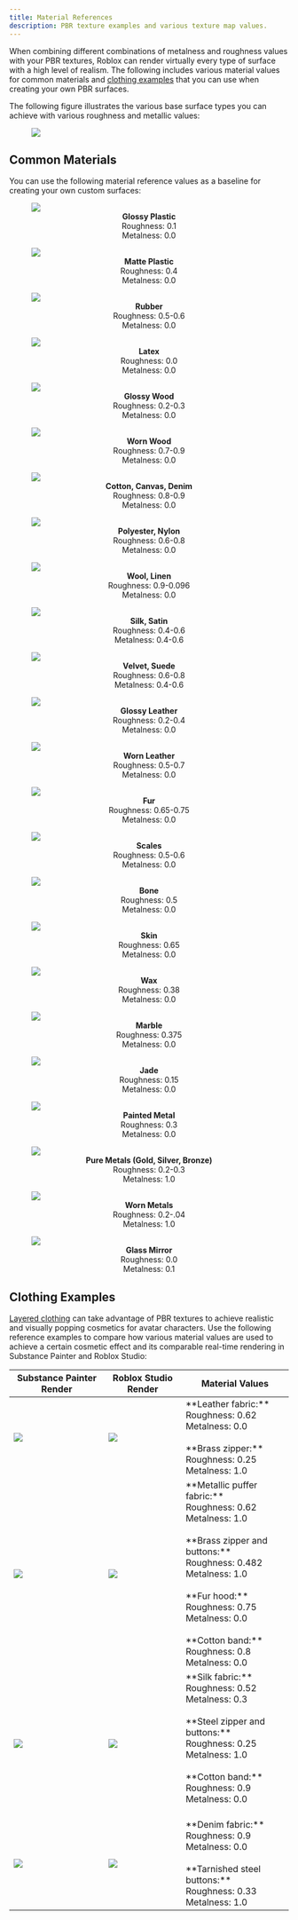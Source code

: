 ```yaml
---
title: Material References
description: PBR texture examples and various texture map values.
---
```


When combining different combinations of metalness and roughness values with your PBR textures, Roblox can render virtually every type of surface with a high level of realism. The following includes various material values for common materials and [clothing examples](#clothing-examples) that you can use when creating your own PBR surfaces.

The following figure illustrates the various base surface types you can achieve with various roughness and metallic values:

<figure>
<img src="../../assets/modeling/surface-appearance/Roughness-Metalness-Matrix.png"/>
</figure>

## Common Materials

You can use the following material reference values as a baseline for creating your own custom surfaces:

<GridContainer numColumns="4">
<figure>
<img src="../../assets/modeling/surface-appearance/01_GlossyPlastic.png" />
<figcaption><center><b>Glossy Plastic</b><br />Roughness: 0.1 <br /> Metalness: 0.0 </center></figcaption>
</figure>
<figure>
<img src="../../assets/modeling/surface-appearance/02_MattePlastic.png" />
<figcaption><center><b>Matte Plastic</b><br />Roughness: 0.4 <br /> Metalness: 0.0 </center></figcaption>
</figure>
<figure>
<img src="../../assets/modeling/surface-appearance/03_Rubber.png" />
<figcaption><center><b>Rubber</b><br />Roughness: 0.5-0.6 <br /> Metalness: 0.0 </center></figcaption>
</figure>
<figure>
<img src="../../assets/modeling/surface-appearance/04_Latex.png" />
<figcaption><center><b>Latex</b><br />Roughness: 0.0 <br /> Metalness: 0.0 </center></figcaption>
</figure>
<figure>
<img src="../../assets/modeling/surface-appearance/05_GlossyWood.png" />
<figcaption><center><b>Glossy Wood</b><br />Roughness: 0.2-0.3 <br /> Metalness: 0.0 </center></figcaption>
</figure>
<figure>
<img src="../../assets/modeling/surface-appearance/06_WornWood.png" />
<figcaption><center><b>Worn Wood</b><br />Roughness: 0.7-0.9 <br /> Metalness: 0.0 </center></figcaption>
</figure>
<figure>
<img src="../../assets/modeling/surface-appearance/07_CottonCanvasDenim.png" />
<figcaption><center><b>Cotton, Canvas, Denim</b><br />Roughness: 0.8-0.9 <br /> Metalness: 0.0 </center></figcaption>
</figure>
<figure>
<img src="../../assets/modeling/surface-appearance/08_PolyesterNylon
.png" />
<figcaption><center><b>Polyester, Nylon</b><br />Roughness: 0.6-0.8 <br /> Metalness: 0.0 </center></figcaption>
</figure>
<figure>
<img src="../../assets/modeling/surface-appearance/09_WoolLinen.png" />
<figcaption><center><b>Wool, Linen</b><br />Roughness: 0.9-0.096 <br /> Metalness: 0.0 </center></figcaption>
</figure>
<figure>
<img src="../../assets/modeling/surface-appearance/010_SilkSatin.png" />
<figcaption><center><b>Silk, Satin</b><br />Roughness: 0.4-0.6 <br /> Metalness: 0.4-0.6 </center></figcaption>
</figure>
<figure>
<img src="../../assets/modeling/surface-appearance/011_VelvetSuede.png" />
<figcaption><center><b>Velvet, Suede</b><br />Roughness: 0.6-0.8 <br /> Metalness: 0.4-0.6 </center></figcaption>
</figure>
<figure>
<img src="../../assets/modeling/surface-appearance/012_GlossyLeather.png" />
<figcaption><center><b>Glossy Leather</b><br />Roughness: 0.2-0.4 <br /> Metalness: 0.0 </center></figcaption>
</figure>
<figure>
<img src="../../assets/modeling/surface-appearance/013_WornLeather.png" />
<figcaption><center><b>Worn Leather</b><br />Roughness: 0.5-0.7 <br /> Metalness: 0.0 </center></figcaption>
</figure>
<figure>
<img src="../../assets/modeling/surface-appearance/014_Fur.png" />
<figcaption><center><b>Fur</b><br />Roughness: 0.65-0.75 <br /> Metalness: 0.0 </center></figcaption>
</figure>
<figure>
<img src="../../assets/modeling/surface-appearance/015_Scales.png" />
<figcaption><center><b>Scales</b><br />Roughness: 0.5-0.6 <br /> Metalness: 0.0 </center></figcaption>
</figure>
<figure>
<img src="../../assets/modeling/surface-appearance/016_Bone.png" />
<figcaption><center><b>Bone</b><br />Roughness: 0.5 <br /> Metalness: 0.0 </center></figcaption>
</figure>
<figure>
<img src="../../assets/modeling/surface-appearance/017_Skin.png" />
<figcaption><center><b>Skin</b><br />Roughness: 0.65 <br /> Metalness: 0.0 </center></figcaption>
</figure>
<figure>
<img src="../../assets/modeling/surface-appearance/018_Wax.png" />
<figcaption><center><b>Wax</b><br />Roughness: 0.38 <br /> Metalness: 0.0 </center></figcaption>
</figure>
<figure>
<img src="../../assets/modeling/surface-appearance/019_Marble.png" />
<figcaption><center><b>Marble</b><br />Roughness: 0.375 <br /> Metalness: 0.0 </center></figcaption>
</figure>
<figure>
<img src="../../assets/modeling/surface-appearance/020_Jade.png" />
<figcaption><center><b>Jade</b><br />Roughness: 0.15 <br /> Metalness: 0.0 </center></figcaption>
</figure>
<figure>
<img src="../../assets/modeling/surface-appearance/021_PaintedMetal.png" />
<figcaption><center><b>Painted Metal</b><br />Roughness: 0.3 <br /> Metalness: 0.0 </center></figcaption>
</figure>
<figure>
<img src="../../assets/modeling/surface-appearance/022_PureMetals.png" />
<figcaption><center><b>Pure Metals (Gold, Silver, Bronze)</b><br />Roughness: 0.2-0.3 <br /> Metalness: 1.0 </center></figcaption>
</figure>
<figure>
<img src="../../assets/modeling/surface-appearance/023_WornMetals.png" />
<figcaption><center><b>Worn Metals</b><br />Roughness: 0.2-.04 <br /> Metalness: 1.0 </center></figcaption>
</figure>
<figure>
<img src="../../assets/modeling/surface-appearance/024_GlassMirror.png" />
<figcaption><center><b>Glass Mirror</b><br />Roughness: 0.0 <br /> Metalness: 0.1 </center></figcaption>
</figure>
</GridContainer>

## Clothing Examples

[Layered clothing](../../art/accessories/layered-clothing.md) can take advantage of PBR textures to achieve realistic and visually popping cosmetics for avatar characters. Use the following reference examples to compare how various material values are used to achieve a certain cosmetic effect and its comparable real-time rendering in Substance Painter and Roblox Studio:

<table>
<thead>
  <tr>
    <th><center>Substance Painter Render</center></th>
    <th><center>Roblox Studio Render</center></th>
    <th>Material Values</th>
  </tr>
</thead>
<tbody>
  <tr>
    <td><img src="../../assets/modeling/surface-appearance/Leather-Jacket-Sp.png"/></td>
    <td><img src="../../assets/modeling/surface-appearance/Leather-Jacket-St.png"/></td>
    <td>**Leather fabric:**<br />
    Roughness: 0.62 <br />
    Metalness: 0.0 <br /> <br />
    **Brass zipper:**<br />
    Roughness: 0.25<br />
    Metalness: 1.0<br /></td>
</tr>
  <tr>
    <td><img src="../../assets/modeling/surface-appearance/Gold-Puffy-Jacket-Sp.png"/></td>
    <td><img src="../../assets/modeling/surface-appearance/Gold-Puffy-Jacket-St.png"/></td>
    <td>**Metallic puffer fabric:**<br />
    Roughness: 0.62 <br />
    Metalness: 1.0 <br /> <br />
    **Brass zipper and buttons:**<br />
    Roughness: 0.482<br />
    Metalness: 1.0<br /><br />
    **Fur hood:**<br />
    Roughness: 0.75<br />
    Metalness: 0.0<br /><br />
    **Cotton band:**<br />
    Roughness: 0.8<br />
    Metalness: 0.0<br /></td>
  </tr>
  <tr>
    <td><img src="../../assets/modeling/surface-appearance/Green-Jacket-Sp.png"/></td>
    <td><img src="../../assets/modeling/surface-appearance/Green-Jacket-St.png"/></td>
    <td>**Silk fabric:**<br />
    Roughness: 0.52 <br />
    Metalness: 0.3 <br /> <br />
    **Steel zipper and buttons:**<br />
    Roughness: 0.25<br />
    Metalness: 1.0<br /><br />
    **Cotton band:**<br />
    Roughness: 0.9<br />
    Metalness: 0.0<br /><br /></td>
  </tr>
  <tr>
    <td><img src="../../assets/modeling/surface-appearance/Denim-Jacket-Sp.png"/></td>
    <td><img src="../../assets/modeling/surface-appearance/Denim-Jacket-St.png"/></td>
    <td>**Denim fabric:**<br />
    Roughness: 0.9 <br />
    Metalness: 0.0 <br /> <br />
    **Tarnished steel buttons:**<br />
    Roughness: 0.33<br />
    Metalness: 1.0<br /></td>
  </tr>
</tbody>
</table>
